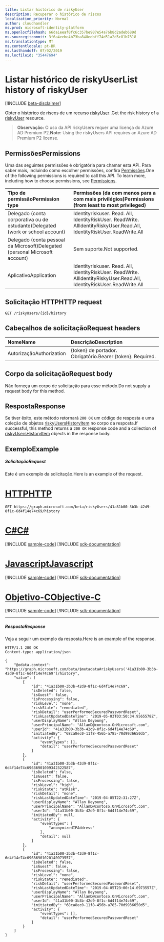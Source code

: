 ```yaml
---
title: Listar histórico de riskyUser
description: Recuperar o histórico de riscos
localization_priority: Normal
author: cloudhandler
ms.prod: microsoft-identity-platform
ms.openlocfilehash: 66da1eeaf8fc6c357be987e54a76b8d2adeb689d
ms.sourcegitcommit: 3f6a4eebe4b73ba848edbff74d51a2d5c81b7318
ms.translationtype: MT
ms.contentlocale: pt-BR
ms.lasthandoff: 07/02/2019
ms.locfileid: "35447694"
---
```

# <a name="list-history-of-riskyuser"></a><span data-ttu-id="d59f0-103">Listar histórico de riskyUser</span><span class="sxs-lookup"><span data-stu-id="d59f0-103">List history of riskyUser</span></span>

[!INCLUDE [beta-disclaimer](../../includes/beta-disclaimer.md)]

<span data-ttu-id="d59f0-104">Obter o histórico de riscos de um recurso [riskyUser](../resources/riskyuser.md) .</span><span class="sxs-lookup"><span data-stu-id="d59f0-104">Get the risk history of a [riskyUser](../resources/riskyuser.md) resource.</span></span>

><span data-ttu-id="d59f0-105">**Observação:** O uso da API riskyUsers requer uma licença do Azure AD Premium P2.</span><span class="sxs-lookup"><span data-stu-id="d59f0-105">**Note:** Using the riskyUsers API requires an Azure AD Premium P2 license.</span></span>

## <a name="permissions"></a><span data-ttu-id="d59f0-106">Permissões</span><span class="sxs-lookup"><span data-stu-id="d59f0-106">Permissions</span></span>
<span data-ttu-id="d59f0-p101">Uma das seguintes permissões é obrigatória para chamar esta API. Para saber mais, incluindo como escolher permissões, confira [Permissões](/graph/permissions-reference).</span><span class="sxs-lookup"><span data-stu-id="d59f0-p101">One of the following permissions is required to call this API. To learn more, including how to choose permissions, see [Permissions](/graph/permissions-reference).</span></span>

|<span data-ttu-id="d59f0-109">Tipo de permissão</span><span class="sxs-lookup"><span data-stu-id="d59f0-109">Permission type</span></span>      | <span data-ttu-id="d59f0-110">Permissões (da com menos para a com mais privilégios)</span><span class="sxs-lookup"><span data-stu-id="d59f0-110">Permissions (from least to most privileged)</span></span>              |
|:--------------------|:---------------------------------------------------------|
|<span data-ttu-id="d59f0-111">Delegado (conta corporativa ou de estudante)</span><span class="sxs-lookup"><span data-stu-id="d59f0-111">Delegated (work or school account)</span></span> | <span data-ttu-id="d59f0-112">Identityriskuser. Read. All, IdentityRiskUser. ReadWrite. All</span><span class="sxs-lookup"><span data-stu-id="d59f0-112">IdentityRiskyUser.Read.All, IdentityRiskUser.ReadWrite.All</span></span>    |
|<span data-ttu-id="d59f0-113">Delegado (conta pessoal da Microsoft)</span><span class="sxs-lookup"><span data-stu-id="d59f0-113">Delegated (personal Microsoft account)</span></span> | <span data-ttu-id="d59f0-114">Sem suporte.</span><span class="sxs-lookup"><span data-stu-id="d59f0-114">Not supported.</span></span>    |
|<span data-ttu-id="d59f0-115">Aplicativo</span><span class="sxs-lookup"><span data-stu-id="d59f0-115">Application</span></span> | <span data-ttu-id="d59f0-116">Identityriskuser. Read. All, IdentityRiskUser. ReadWrite. All</span><span class="sxs-lookup"><span data-stu-id="d59f0-116">IdentityRiskyUser.Read.All, IdentityRiskUser.ReadWrite.All</span></span> |

## <a name="http-request"></a><span data-ttu-id="d59f0-117">Solicitação HTTP</span><span class="sxs-lookup"><span data-stu-id="d59f0-117">HTTP request</span></span>
<!-- { "blockType": "ignored" } -->
```http
GET /riskyUsers/{id}/history
```


## <a name="request-headers"></a><span data-ttu-id="d59f0-118">Cabeçalhos de solicitação</span><span class="sxs-lookup"><span data-stu-id="d59f0-118">Request headers</span></span>
| <span data-ttu-id="d59f0-119">Nome</span><span class="sxs-lookup"><span data-stu-id="d59f0-119">Name</span></span>      |<span data-ttu-id="d59f0-120">Descrição</span><span class="sxs-lookup"><span data-stu-id="d59f0-120">Description</span></span>|
|:----------|:----------|
| <span data-ttu-id="d59f0-121">Autorização</span><span class="sxs-lookup"><span data-stu-id="d59f0-121">Authorization</span></span>  | <span data-ttu-id="d59f0-p102">{token} de portador. Obrigatório.</span><span class="sxs-lookup"><span data-stu-id="d59f0-p102">Bearer {token}. Required.</span></span> |

## <a name="request-body"></a><span data-ttu-id="d59f0-124">Corpo da solicitação</span><span class="sxs-lookup"><span data-stu-id="d59f0-124">Request body</span></span>
<span data-ttu-id="d59f0-125">Não forneça um corpo de solicitação para esse método.</span><span class="sxs-lookup"><span data-stu-id="d59f0-125">Do not supply a request body for this method.</span></span>

## <a name="response"></a><span data-ttu-id="d59f0-126">Resposta</span><span class="sxs-lookup"><span data-stu-id="d59f0-126">Response</span></span>

<span data-ttu-id="d59f0-127">Se tiver êxito, este método retornará `200 OK` um código de resposta e uma coleção de objetos [riskyUsersHistoryItem](../resources/riskyuserhistoryitem.md) no corpo da resposta.</span><span class="sxs-lookup"><span data-stu-id="d59f0-127">If successful, this method returns a `200 OK` response code and a collection of [riskyUsersHistoryItem](../resources/riskyuserhistoryitem.md) objects in the response body.</span></span>

## <a name="example"></a><span data-ttu-id="d59f0-128">Exemplo</span><span class="sxs-lookup"><span data-stu-id="d59f0-128">Example</span></span>
##### <a name="request"></a><span data-ttu-id="d59f0-129">Solicitação</span><span class="sxs-lookup"><span data-stu-id="d59f0-129">Request</span></span>
<span data-ttu-id="d59f0-130">Este é um exemplo da solicitação.</span><span class="sxs-lookup"><span data-stu-id="d59f0-130">Here is an example of the request.</span></span>

# <a name="httptabhttp"></a>[<span data-ttu-id="d59f0-131">HTTP</span><span class="sxs-lookup"><span data-stu-id="d59f0-131">HTTP</span></span>](#tab/http)
<!-- {
  "blockType": "request",
  "name": "get_userriskhitsory",
  "sampleKeys": ["41a31b00-3b3b-42d9-8f1c-6d4f14e74c69"]
}-->
```http
GET https://graph.microsoft.com/beta/riskyUsers/41a31b00-3b3b-42d9-8f1c-6d4f14e74c69/history
```
# <a name="ctabcsharp"></a>[<span data-ttu-id="d59f0-132">C#</span><span class="sxs-lookup"><span data-stu-id="d59f0-132">C#</span></span>](#tab/csharp)
[!INCLUDE [sample-code](../includes/snippets/csharp/get-userriskhitsory-csharp-snippets.md)]
[!INCLUDE [sdk-documentation](../includes/snippets/snippets-sdk-documentation-link.md)]

# <a name="javascripttabjavascript"></a>[<span data-ttu-id="d59f0-133">Javascript</span><span class="sxs-lookup"><span data-stu-id="d59f0-133">Javascript</span></span>](#tab/javascript)
[!INCLUDE [sample-code](../includes/snippets/javascript/get-userriskhitsory-javascript-snippets.md)]
[!INCLUDE [sdk-documentation](../includes/snippets/snippets-sdk-documentation-link.md)]

# <a name="objective-ctabobjc"></a>[<span data-ttu-id="d59f0-134">Objetivo-C</span><span class="sxs-lookup"><span data-stu-id="d59f0-134">Objective-C</span></span>](#tab/objc)
[!INCLUDE [sample-code](../includes/snippets/objc/get-userriskhitsory-objc-snippets.md)]
[!INCLUDE [sdk-documentation](../includes/snippets/snippets-sdk-documentation-link.md)]

---

##### <a name="response"></a><span data-ttu-id="d59f0-135">Resposta</span><span class="sxs-lookup"><span data-stu-id="d59f0-135">Response</span></span>
<span data-ttu-id="d59f0-136">Veja a seguir um exemplo da resposta.</span><span class="sxs-lookup"><span data-stu-id="d59f0-136">Here is an example of the response.</span></span>
<!-- {
  "blockType": "response",
  "truncated": true,
  "isCollection": true,
  "@odata.type": "microsoft.graph.riskyUserHistoryItem"
} -->
```http
HTTP/1.1 200 OK
Content-type: application/json

{
    "@odata.context": "https://graph.microsoft.com/beta/$metadata#riskyUsers('41a31b00-3b3b-42d9-8f1c-6d4f14e74c69')/history",
    "value": [
        {
            "id": "41a31b00-3b3b-42d9-8f1c-6d4f14e74c69",
            "isDeleted": false,
            "isGuest": false,
            "isProcessing": false,
            "riskLevel": "none",
            "riskState": "remediated",
            "riskDetail": "userPerformedSecuredPasswordReset",
            "riskLastUpdatedDateTime": "2019-05-03T03:50:34.9565578Z",
            "userDisplayName": "Allan Deyoung",
            "userPrincipalName": "AllanD@contoso.OnMicrosoft.com",
            "userId": "41a31b00-3b3b-42d9-8f1c-6d4f14e74c69",
            "initiatedBy": "68ca8ec0-11f8-456b-a785-70d9936650d5",
            "activity": {
                "eventTypes": [],
                "detail": "userPerformedSecuredPasswordReset"
            }
        },
        {
            "id": "41a31b00-3b3b-42d9-8f1c-6d4f14e74c69636901009342322587",
            "isDeleted": false,
            "isGuest": false,
            "isProcessing": false,
            "riskLevel": "high",
            "riskState": "atRisk",
            "riskDetail": "none",
            "riskLastUpdatedDateTime": "2019-04-05T22:31:27Z",
            "userDisplayName": "Allan Deyoung",
            "userPrincipalName": "AllanD@contoso.OnMicrosoft.com",
            "userId": "41a31b00-3b3b-42d9-8f1c-6d4f14e74c69",
            "initiatedBy": null,
            "activity": {
                "eventTypes": [
                    "anonymizedIPAddress"
                ],
                "detail": null
            }
        },
        {
            "id": "41a31b00-3b3b-42d9-8f1c-6d4f14e74c69636901020140973557",
            "isDeleted": false,
            "isGuest": false,
            "isProcessing": false,
            "riskLevel": "none",
            "riskState": "remediated",
            "riskDetail": "userPerformedSecuredPasswordReset",
            "riskLastUpdatedDateTime": "2019-04-05T23:00:14.0973557Z",
            "userDisplayName": "Allan Deyoung",
            "userPrincipalName": "AllanD@contoso.OnMicrosoft.com",
            "userId": "41a31b00-3b3b-42d9-8f1c-6d4f14e74c69",
            "initiatedBy": "68ca8ec0-11f8-456b-a785-70d9936650d5",
            "activity": {
                "eventTypes": [],
                "detail": "userPerformedSecuredPasswordReset"
            }
        }
    ]
}

```


<!-- uuid: 8fcb5dbc-d5aa-4681-8e31-b001d5168d79
2015-10-25 14:57:30 UTC -->
<!-- {
  "type": "#page.annotation",
  "description": "Get user risk history",
  "keywords": "",
  "section": "documentation",
  "tocPath": "",
  "suppressions": [
  ]
}-->

